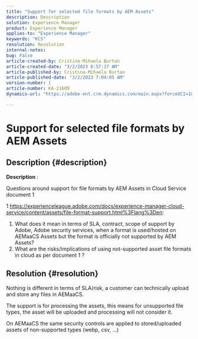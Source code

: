 ```yaml
---
title: "Support for selected file formats by AEM Assets"
description: Description
solution: Experience Manager
product: Experience Manager
applies-to: "Experience Manager"
keywords: "KCS"
resolution: Resolution
internal-notes: 
bug: False
article-created-by: Cristina-Mihaela Burtan
article-created-date: "3/2/2023 6:57:17 AM"
article-published-by: Cristina-Mihaela Burtan
article-published-date: "3/2/2023 7:04:05 AM"
version-number: 1
article-number: KA-21609
dynamics-url: "https://adobe-ent.crm.dynamics.com/main.aspx?forceUCI=1&pagetype=entityrecord&etn=knowledgearticle&id=c6f5c371-c7b8-ed11-83fe-6045bd006793"

---
```

# Support for selected file formats by AEM Assets

## Description {#description}


<b>Description</b> : 

 Questions around support for file formats by AEM Assets in Cloud Service document 1

1 https://experienceleague.adobe.com/docs/experience-manager-cloud-service/content/assets/file-format-support.html%3Flang%3Den:

 1) What does it mean in terms of SLA, contract, scope of support by Adobe, Adobe security services, when a format is used/hosted on AEMaaCS Assets but the format is officially not supported by AEM Assets?
 2) What are the risks/implications of using not-supported asset file formats in cloud as per document 1 ?


## Resolution {#resolution}


Nothing is different in terms of SLA/risk, a customer can technically upload and store any files in AEMaaCS.

The support is for processing the assets, this means for unsupported file types, the asset will be uploaded and processing will not consider it.

On AEMaaCS the same security controls are applied to stored/uploaded assets of non-supported types (webp, csv, ...)
